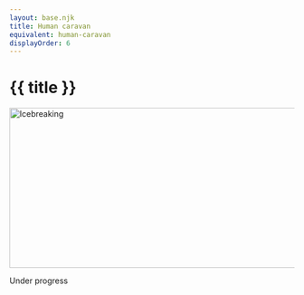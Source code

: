 ```yaml
---
layout: base.njk
title: Human caravan
equivalent: human-caravan
displayOrder: 6
---
```


# {{ title }}

<img src="/img/icebreaking-2D-positiv.png" alt="Icebreaking" width="600" height="283">

Under progress
